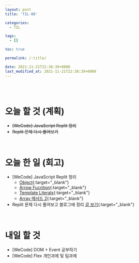 ```yaml
---
layout: post
title: 'TIL-08'

categories:
  - TIL

tags:
  - []

toc: true

permalink: /:title/

date: 2021-11-21T22:38:39+0900
last_modified_at: 2021-11-21T22:38:39+0900
---
```


<br>
<br>

# 오늘 할 것 (계획)

- ~~[WeCode] JavaScript Replit 정리~~
- ~~Replit 문제 다시 풀어보기~~

<br>

# 오늘 한 일 (회고)

- [WeCode] JavaScript Replit 정리
  - [Object](../javascript-07){:target="\_blank"}
  - [Arrow Fucntion](../javascript-08){:target="\_blank"}
  - [Template Literals](../javascript-09){:target="\_blank"}
  - [Array 메서드 2](../javascript-10){:target="\_blank"}
- Replit 문제 다시 풀어보고 블로그에 정리 [글 보기](../algorithm-01){:target="\_blank"}

<br>

# 내일 할 것

- [WeCode] DOM + Event 공부하기
- [WeCode] Flex 개인과제 및 팀과제
